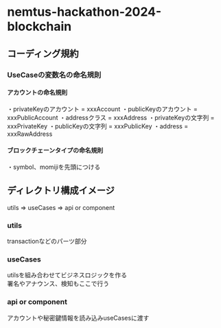 # nemtus-hackathon-2024-blockchain

## コーディング規約

### UseCaseの変数名の命名規則

#### アカウントの命名規則

・privateKeyのアカウント = xxxAccount
・publicKeyのアカウント = xxxPublicAccount
・addressクラス = xxxAddress
・privateKeyの文字列 = xxxPrivateKey
・publicKeyの文字列 = xxxPublicKey
・address = xxxRawAddress

#### ブロックチェーンタイプの命名規則

・symbol、momijiを先頭につける

## ディレクトリ構成イメージ

utils => useCases => api or component

### utils

transactionなどのパーツ部分

### useCases

utilsを組み合わせてビジネスロジックを作る  
署名やアナウンス、検知もここで行う

### api or component

アカウントや秘密鍵情報を読み込みuseCasesに渡す

